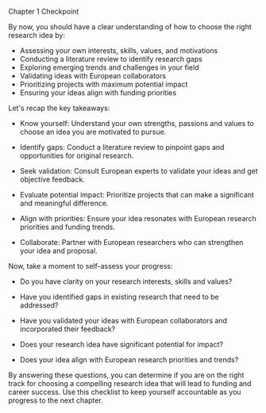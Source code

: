 
Chapter 1 Checkpoint

By now, you should have a clear understanding of how to choose the right research idea by:

- Assessing your own interests, skills, values, and motivations
- Conducting a literature review to identify research gaps 
- Exploring emerging trends and challenges in your field
- Validating ideas with European collaborators
- Prioritizing projects with maximum potential impact
- Ensuring your ideas align with funding priorities

Let's recap the key takeaways:

- Know yourself: Understand your own strengths, passions and values to choose an idea you are motivated to pursue. 

- Identify gaps: Conduct a literature review to pinpoint gaps and opportunities for original research.

- Seek validation: Consult European experts to validate your ideas and get objective feedback. 

- Evaluate potential impact: Prioritize projects that can make a significant and meaningful difference.

- Align with priorities: Ensure your idea resonates with European research priorities and funding trends.

- Collaborate: Partner with European researchers who can strengthen your idea and proposal.

Now, take a moment to self-assess your progress:

- Do you have clarity on your research interests, skills and values?

- Have you identified gaps in existing research that need to be addressed? 

- Have you validated your ideas with European collaborators and incorporated their feedback?

- Does your research idea have significant potential for impact? 

- Does your idea align with European research priorities and trends?

By answering these questions, you can determine if you are on the right track for choosing a compelling research idea that will lead to funding and career success. Use this checklist to keep yourself accountable as you progress to the next chapter.